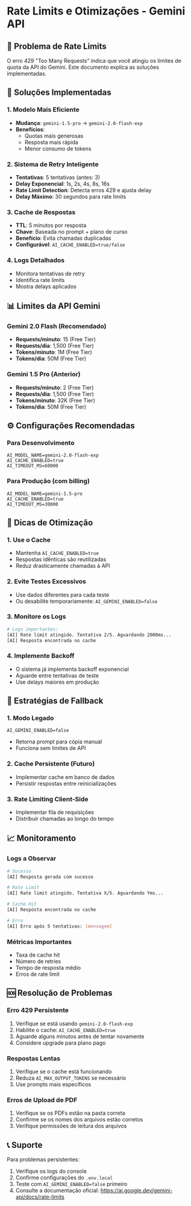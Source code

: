 # Rate Limits e Otimizações - Gemini API

## 🚨 Problema de Rate Limits

O erro 429 "Too Many Requests" indica que você atingiu os limites de quota da API do Gemini. Este documento explica as soluções implementadas.

## 🔧 Soluções Implementadas

### 1. **Modelo Mais Eficiente**
- **Mudança**: `gemini-1.5-pro` → `gemini-2.0-flash-exp`
- **Benefícios**:
  - Quotas mais generosas
  - Resposta mais rápida
  - Menor consumo de tokens

### 2. **Sistema de Retry Inteligente**
- **Tentativas**: 5 tentativas (antes: 3)
- **Delay Exponencial**: 1s, 2s, 4s, 8s, 16s
- **Rate Limit Detection**: Detecta erros 429 e ajusta delay
- **Delay Máximo**: 30 segundos para rate limits

### 3. **Cache de Respostas**
- **TTL**: 5 minutos por resposta
- **Chave**: Baseada no prompt + plano de curso
- **Benefício**: Evita chamadas duplicadas
- **Configurável**: `AI_CACHE_ENABLED=true/false`

### 4. **Logs Detalhados**
- Monitora tentativas de retry
- Identifica rate limits
- Mostra delays aplicados

## 📊 Limites da API Gemini

### Gemini 2.0 Flash (Recomendado)
- **Requests/minuto**: 15 (Free Tier)
- **Requests/dia**: 1,500 (Free Tier)
- **Tokens/minuto**: 1M (Free Tier)
- **Tokens/dia**: 50M (Free Tier)

### Gemini 1.5 Pro (Anterior)
- **Requests/minuto**: 2 (Free Tier)
- **Requests/dia**: 1,500 (Free Tier)
- **Tokens/minuto**: 32K (Free Tier)
- **Tokens/dia**: 50M (Free Tier)

## ⚙️ Configurações Recomendadas

### Para Desenvolvimento
```env
AI_MODEL_NAME=gemini-2.0-flash-exp
AI_CACHE_ENABLED=true
AI_TIMEOUT_MS=60000
```

### Para Produção (com billing)
```env
AI_MODEL_NAME=gemini-1.5-pro
AI_CACHE_ENABLED=true
AI_TIMEOUT_MS=30000
```

## 🚀 Dicas de Otimização

### 1. **Use o Cache**
- Mantenha `AI_CACHE_ENABLED=true`
- Respostas idênticas são reutilizadas
- Reduz drasticamente chamadas à API

### 2. **Evite Testes Excessivos**
- Use dados diferentes para cada teste
- Ou desabilite temporariamente: `AI_GEMINI_ENABLED=false`

### 3. **Monitore os Logs**
```bash
# Logs importantes:
[AI] Rate limit atingido. Tentativa 2/5. Aguardando 2000ms...
[AI] Resposta encontrada no cache
```

### 4. **Implemente Backoff**
- O sistema já implementa backoff exponencial
- Aguarde entre tentativas de teste
- Use delays maiores em produção

## 🔄 Estratégias de Fallback

### 1. **Modo Legado**
```env
AI_GEMINI_ENABLED=false
```
- Retorna prompt para cópia manual
- Funciona sem limites de API

### 2. **Cache Persistente** (Futuro)
- Implementar cache em banco de dados
- Persistir respostas entre reinicializações

### 3. **Rate Limiting Client-Side**
- Implementar fila de requisições
- Distribuir chamadas ao longo do tempo

## 📈 Monitoramento

### Logs a Observar
```bash
# Sucesso
[AI] Resposta gerada com sucesso

# Rate Limit
[AI] Rate limit atingido. Tentativa X/5. Aguardando Yms...

# Cache Hit
[AI] Resposta encontrada no cache

# Erro
[AI] Erro após 5 tentativas: [mensagem]
```

### Métricas Importantes
- Taxa de cache hit
- Número de retries
- Tempo de resposta médio
- Erros de rate limit

## 🆘 Resolução de Problemas

### Erro 429 Persistente
1. Verifique se está usando `gemini-2.0-flash-exp`
2. Habilite o cache: `AI_CACHE_ENABLED=true`
3. Aguarde alguns minutos antes de tentar novamente
4. Considere upgrade para plano pago

### Respostas Lentas
1. Verifique se o cache está funcionando
2. Reduza `AI_MAX_OUTPUT_TOKENS` se necessário
3. Use prompts mais específicos

### Erros de Upload de PDF
1. Verifique se os PDFs estão na pasta correta
2. Confirme se os nomes dos arquivos estão corretos
3. Verifique permissões de leitura dos arquivos

## 📞 Suporte

Para problemas persistentes:
1. Verifique os logs do console
2. Confirme configurações do `.env.local`
3. Teste com `AI_GEMINI_ENABLED=false` primeiro
4. Consulte a documentação oficial: https://ai.google.dev/gemini-api/docs/rate-limits
